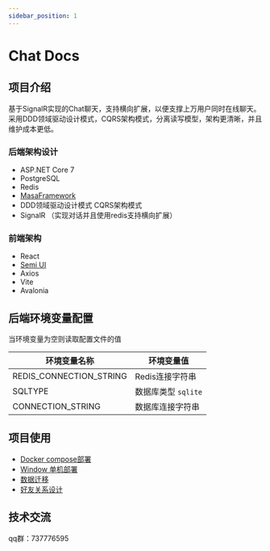 ```yaml
---
sidebar_position: 1
---
```


# Chat Docs

## 项目介绍

基于SignalR实现的Chat聊天，支持横向扩展，以便支撑上万用户同时在线聊天。
采用DDD领域驱动设计模式，CQRS架构模式，分离读写模型，架构更清晰，并且维护成本更低。

### 后端架构设计

- ASP.NET Core 7
- PostgreSQL
- Redis
- [MasaFramework](https://docs.masastack.com/framework/concepts/overview)
- DDD领域驱动设计模式 CQRS架构模式
- SignalR （实现对话并且使用redis支持横向扩展）

### 前端架构

- React
- [Semi UI](https://semi.design/zh-CN/start/getting-started)
- Axios
- Vite
- Avalonia

## 后端环境变量配置

当环境变量为空则读取配置文件的值

| 环境变量名称            | 环境变量值                                 |
| ----------------------- | ------------------------------------------ |
| REDIS_CONNECTION_STRING | Redis连接字符串                            |
| SQLTYPE                 | 数据库类型 `sqlite`|[`pgsql`|`postgresql`] |
| CONNECTION_STRING       | 数据库连接字符串                           |

## 项目使用

- [Docker compose部署](./DevOps/Install.md)
- [Window 单机部署](./DevOps/Window-DevOps.md)
- [数据迁移](./DevOps/Migration.md)
- [好友关系设计](./Service/Friend-Chart.md)

## 技术交流

qq群：737776595
